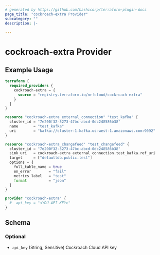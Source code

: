 ```yaml
---
# generated by https://github.com/hashicorp/terraform-plugin-docs
page_title: "cockroach-extra Provider"
subcategory: ""
description: |-
  
---
```


# cockroach-extra Provider



## Example Usage

```terraform
terraform {
  required_providers {
    cockroach-extra = {
      source = "registry.terraform.io/nrfcloud/cockroach-extra"
    }
  }
}

resource "cockroach-extra_external_connection" "test_kafka" {
  cluster_id = "7e200f32-5273-47bc-abcd-0dc248586b38"
  name       = "test_kafka"
  uri        = "kafka://cluster-1.kafka.us-west-1.amazonaws.com:9092"
}

resource "cockroach-extra_changefeed" "test_changefeed" {
  cluster_id = "7e200f32-5273-47bc-abcd-0dc248586b38"
  sink_uri   = cockroach-extra_external_connection.test_kafka.ref_uri
  target     = ["defaultdb.public.test"]
  options = {
    full_table_name = true
    on_error        = "fail"
    metrics_label   = "test"
    format          = "json"
  }
}

provider "cockroach-extra" {
  #  api_key = "<YOU API KEY>"
}
```

<!-- schema generated by tfplugindocs -->
## Schema

### Optional

- `api_key` (String, Sensitive) Cockroach Cloud API key
